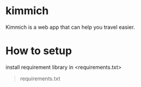 # kimmich
Kimmich is a web app that can help you travel easier.
# How to setup
install requirement library in <requirements.txt>
>requirements.txt
